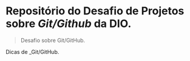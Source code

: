 # Repositório do Desafio de Projetos sobre _Git/Github_ da DIO.
> Desafio sobre Git/GitHub.
>
 Dicas de _Git/GitHub.
